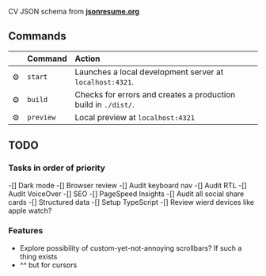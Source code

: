 CV JSON schema from [**jsonresume.org**](https://jsonresume.org/schema/)

## Commands

|     | Command        | Action                                                                       |
| :-- |:---------------| :--------------------------------------------------------------------------- |
| ⚙️  | `start`        | Launches a local development server at `localhost:4321`.                   |
| ⚙️  | `build`        | Checks for errors and creates a production build in `./dist/`. |
| ⚙️  | `preview`      | Local preview at `localhost:4321`                                       |


## TODO
### Tasks in order of priority
-[] Dark mode
-[] Browser review
-[] Audit keyboard nav
-[] Audit RTL
-[] Audit VoiceOver
-[] SEO
-[] PageSpeed Insights
-[] Audit all social share cards
-[] Structured data
-[] Setup TypeScript
-[] Review wierd devices like apple watch?

### Features
- Explore possibility of custom-yet-not-annoying scrollbars? If such a thing exists
- ^^ but for cursors

